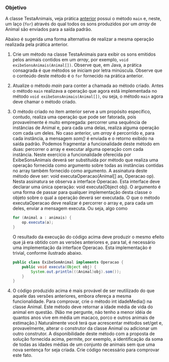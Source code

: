 ### Objetivo

A classe TestaAnimais, veja prática [anterior](./02.md) possui o método `main` e, neste, 
um laço (`for`) através do qual todos os sons 
produzidos por um _array_ de Animal são enviados para a saída padrão. 

Abaixo é sugerida uma forma alternativa de realizar a mesma operação realizada pela prática anterior. 

1. Crie um método na classe TestaAnimais para exibir os sons emitidos pelos animais contidos em um
_array_, por exemplo, 
`void exibeSonsAnimais(Animal[])`. Observe que, em Java, a prática consagrada é que métodos se iniciam por 
letra minúscula. Observe que o conteúdo deste método é o `for` fornecido na prática anterior.

1. Atualize o método _main_ para conter a chamada ao método criado. Antes o método `main` realizava
a operação que agora está implementada no método `void exibeSonsAnimais(Animal[])`, ou seja, o método
`main` agora deve chamar o método criado.

1. O método criado no item anterior serve a um propósito específico, contudo, realiza uma operação 
que pode ser fatorada, pois provavelmente é muito empregada: percorrer uma sequência de instâncias 
de Animal e, para cada uma delas, realiza alguma operação com cada um deles. No caso anterior, um _array_ é percorrido e, 
para cada instância, a mensagem _som()_ é enviada e o retorno exibido na saída padrão. 
Podemos fragmentar a funcionalidade deste método em duas: percorrer o array e executar alguma 
operação com cada instância. Neste exercício a funcionalidade oferecida por ExibeSonsAnimais 
deverá ser substituída por método que realiza uma operação fornecida como argumento sobre todas 
as instâncias contidas no array também fornecido como argumento. A assinatura deste método deve ser: 
void executaOperacao(Animal[] as, Operacao op). Nesta assinatura se observa a interface Operacao. 
Esta interface deve declarar uma única operação: void executa(Object obj). O argumento é uma forma 
de passar para qualquer implementação desta classe o objeto sobre o qual a operação deverá ser executada. 
O que o método executaOperacao deve realizar é percorrer o array e, para cada um deles, enviar a 
mensagem executa. Ou seja, algo como 
    ```java
    for (Animal a : animais) {
        op.executa(a);
    }
    ```

    O resultado da execução do código acima deve produzir o mesmo efeito que já era obtido com as versões anteriores e, 
    para tal, é necessário uma implementação da interface Operacao. Esta implementação é trivial, conforme 
    ilustrado abaixo.

    ```java
    public class ExibeSomAnimal implements Operacao {
        public void executa(Object obj) {
            System.out.println(((Animal)obj).som());
        }
    }
    ```

1. O código produzido acima é mais provável de ser reutilizado do que aquele das versões anteriores, embora ofereça a mesma funcionalidade. Para comprovar, crie o método int idadeMedia() na classe Animal. Este método deve retornar a idade média de vida do animal em questão. (Não me pergunte, não tenho a menor idéia de quantos anos vive em média um macaco, porco e outros animais de estimação.) Naturalmente você terá que acrescentar métodos set/get e, provavelmente, alterar o construtor da classe Animal ou adicionar um outro construtor. A disponibilidade deste método com a proposta de solução fornecida acima, permite, por exemplo, a identificação da soma de todas as idades médias de um conjunto de animais sem que uma nova sentença for seja criada. Crie código necessário para comprovar este fato.
